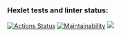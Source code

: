 ### Hexlet tests and linter status:
[![Actions Status](https://github.com/helgisax/frontend-project-44/workflows/hexlet-check/badge.svg)](https://github.com/helgisax/frontend-project-44/actions)
[![Maintainability](https://api.codeclimate.com/v1/badges/f5840e9eae4cdde4160c/maintainability)](https://codeclimate.com/github/helgisax/frontend-project-44/maintainability)
<a href="https://codeclimate.com/github/helgisax/frontend-project-44/maintainability"><img src="https://api.codeclimate.com/v1/badges/f5840e9eae4cdde4160c/maintainability" /></a>
<a href="https://asciinema.org/a/quiQKB4arCCHkesAGVKd2iSmT"></a>